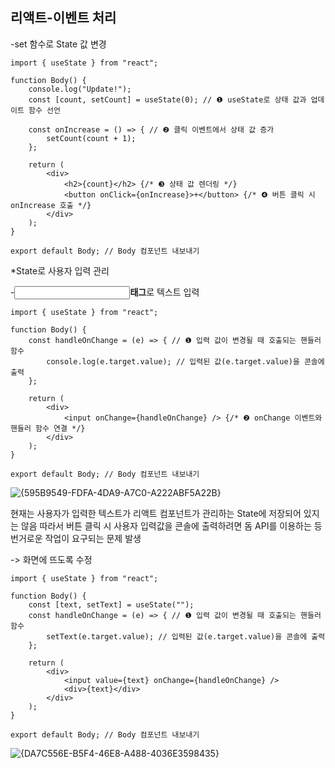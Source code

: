 ## 리액트-이벤트 처리

-set 함수로 State 값 변경

```
import { useState } from "react";

function Body() {
    console.log("Update!");
    const [count, setCount] = useState(0); // ❶ useState로 상태 값과 업데이트 함수 선언

    const onIncrease = () => { // ❷ 클릭 이벤트에서 상태 값 증가
        setCount(count + 1);
    };

    return (
        <div>
            <h2>{count}</h2> {/* ❸ 상태 값 렌더링 */}
            <button onClick={onIncrease}>+</button> {/* ❹ 버튼 클릭 시 onIncrease 호출 */}
        </div>
    );
}

export default Body; // Body 컴포넌트 내보내기
```



*State로 사용자 입력 관리

-**<input>태그**로 텍스트 입력

```
import { useState } from "react";

function Body() {
    const handleOnChange = (e) => { // ❶ 입력 값이 변경될 때 호출되는 핸들러 함수
        console.log(e.target.value); // 입력된 값(e.target.value)을 콘솔에 출력
    };

    return (
        <div>
            <input onChange={handleOnChange} /> {/* ❷ onChange 이벤트와 핸들러 함수 연결 */}
        </div>
    );
}

export default Body; // Body 컴포넌트 내보내기
```

![{595B9549-FDFA-4DA9-A7C0-A222ABF5A22B}](C:\Users\user\AppData\Local\Packages\MicrosoftWindows.Client.CBS_cw5n1h2txyewy\TempState\ScreenClip\{595B9549-FDFA-4DA9-A7C0-A222ABF5A22B}.png)

현재는 사용자가 입력한 텍스트가 리액트 컴포넌트가 관리하는 State에 저장되어 있지는 않음 따라서 버튼 클릭 시 사용자 입력값을 콘솔에 출력하려면 돔 API를 이용하는 등 번거로운 작업이 요구되는 문제 발생

-> 화면에 뜨도록 수정

```
import { useState } from "react";

function Body() {
    const [text, setText] = useState("");
    const handleOnChange = (e) => { // ❶ 입력 값이 변경될 때 호출되는 핸들러 함수
        setText(e.target.value); // 입력된 값(e.target.value)을 콘솔에 출력
    };

    return (
        <div>
            <input value={text} onChange={handleOnChange} />
            <div>{text}</div>
        </div>
    );
}

export default Body; // Body 컴포넌트 내보내기
```

![{DA7C556E-B5F4-46E8-A488-4036E3598435}](C:\Users\user\AppData\Local\Packages\MicrosoftWindows.Client.CBS_cw5n1h2txyewy\TempState\ScreenClip\{DA7C556E-B5F4-46E8-A488-4036E3598435}.png)


